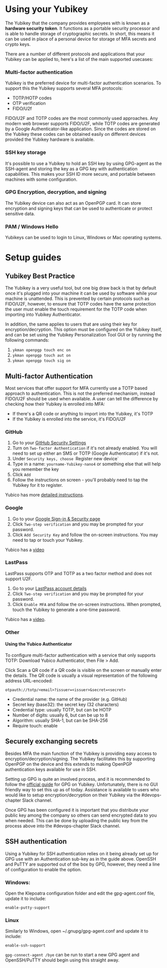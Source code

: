 # Using your Yubikey

The Yubikey that the company provides employees with is known as a **hardware security token**.
It functions as a portable security processor and is able to handle storage of cryptographic secrets.
In short, this means it can be used in place of a personal device for storage of MFA secrets and crypto keys.

There are a number of different protocols and applications that your Yubikey can be applied to, here's a list of the main supported usecases:

### Multi-factor authentication

Yubikey is the preferred device for multi-factor authentication scenarios.
To support this the Yubikey supports several MFA protocols:

- TOTP/HOTP codes
- OTP verification
- FIDO/U2f

FIDO/U2F and TOTP codes are the most commonly used approaches.
Any modern web browser supports FIDO/U2F, while TOTP codes are generated by a Google Authenticator-like application.
Since the codes are stored on the Yubikey these codes can be obtained easily on different devices provided the Yubikey hardware is available.

### SSH key storage

It's possible to use a Yubikey to hold an SSH key by using GPG-agent as
the SSH-agent and storing the key as a GPG key with authentication
capabilities. This makes your SSH ID more secure, and portable between
machines with some configuration.

### GPG Encryption, decryption, and signing

The Yubikey device can also act as an OpenPGP card. It can store encryption and signing keys that can be used to authenticate or protect sensitive data.

### PAM / Windows Hello

Yubikeys can be used to login to Linux, Windows or Mac operating
systems.

# Setup guides

## Yubikey Best Practice

The Yubikey is a very useful tool, but one big draw back is that by default once it's plugged into your machine it can be used
by software while your machine is unattended. This is prevented by certain protocols such as FIDO/U2F, however, to ensure that
TOTP codes have the same protection the user must enable the touch requirement for the TOTP code when importing into Yubikey Authenticator.

In addition, the same applies to users that are using their key for encryption/decryption.
This option must be configured on the Yubikey itself, and can be set using the Yubikey Personalization Tool GUI or by running the following commands:

1. `ykman openpgp touch enc on`
1. `ykman openpgp touch aut on`
1. `ykman openpgp touch sig on`

## Multi-factor Authentication

Most services that offer support for MFA currently use a TOTP based approach to authentication.
This is not the preferred mechanism, instead FIDO/U2F should be used when available.
A user can tell the difference by checking how their Yubikey is enrolled into MFA:

- If there's a QR code or anything to import into the Yubikey, it's TOTP
- If the Yubikey is enrolled into the service, it's FIDO/U2F

### GitHub

1. Go to your [GitHub Security Settings](https://github.com/settings/security)
2. Turn on `Two-factor Authentication` if it's not already enabled. You will
   need to set up either an SMS or TOTP (Google Authenticator) if it's not.
3. Under `Security keys, choose `Register new device`
4. Type in a name: `yourname-Yubikey-nano4` or something else that will help
   you remember the key
5. Click `Add`
6. Follow the instructions on screen - you'll probably need to tap the Yubikey
   for it to register.

Yubico has more [detailed instructions](https://www.yubico.com/support/knowledge-base/categories/articles/use-Yubikey-github/).

### Google

1. Go to your [Google Sign-in & Security page](https://myaccount.google.com/security)
2. Click `Two-step verification` and you may be prompted for your password.
3. Click `Add Security Key` and follow the on-screen instructions. You may
   need to tap or touch your Yubikey.

Yubico has a [video](https://www.yubico.com/why-yubico/for-individuals/gmail-for-individuals/)

### LastPass

LastPass supports OTP and TOTP as a two factor method and does not
support U2F.

1. Go to your [LastPass account details](https://lastpass.com/)
2. Click `Two-step verification` and you may be prompted for your password.
3. Click `Enable MFA` and follow the on-screen instructions. When prompted, touch the Yubikey to generate a one-time password.

Yubico has a [video](https://www.yubico.com/gb/works-with-Yubikey/catalog/lastpass-premium-and-families/).

### Other

#### Using the Yubico Authenticator

To configure multi-factor authentication with a service that only supports TOTP: Download Yubico Authenticator, then File > Add.

Click Scan a QR code if a QR code is visible on the screen or manually enter the details. The QR code is usually a visual representation of the following address URL-encoded:

```otpauth://totp/<email>?issuer=<issuer>&secret=<secret>```

 - Credential name: the name of the provider (e.g. GitHub)
 - Secret key (base32): the secret key (32 characters)
 - Credential type: usually TOTP, but can be HOTP
 - Number of digits: usually 6, but can be up to 8
 - Algorithm: usually SHA-1, but can be SHA-256
 - Require touch: enable

## Securely exchanging secrets

Besides MFA the main function of the Yubikey is providing easy access to encryption/decryption/signing.
The Yubikey facilitates this by supporting OpenPGP on the device and this extends to making OpenPGP authentication keys available for use in SSH.

Setting up GPG is quite an involved process, and it is recommended to follow the [official guide](https://github.com/drduh/YubiKey-Guide) for GPG on Yubikey.
Unfortunately, there is no GUI friendly way to set this up as of today. Assistance is available to users who would like to setup encryption/decryption on their Yubikey via the #devops-chapter Slack channel.

Once GPG has been configured it is important that you distribute your public key among the company so others can send encrypted data to you when needed. This can be done by uploading the public key from the process above into the #devops-chapter Slack channel.

## SSH authentication

Using a Yubikey for SSH authentication relies on it being already set up for GPG use with an Authentication sub-key as in the guide above.
OpenSSH and PuTTY are supported out of the box by GPG, however, they need a line of configuration to enable the option.

### Windows:

Open the Klepoatra configuration folder and edit the gpg-agent.conf file, update it to include:

```
enable-putty-support
```

### Linux

Similarly to Windows, open ~/.gnupg/gpg-agent.conf and update it to include:

```
enable-ssh-support
```

`gpg-connect-agent /bye` can be run to start a new GPG agent and OpenSSH/PuTTY should begin using this straight away.
